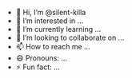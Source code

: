 - 👋 Hi, I’m @silent-killa
- 👀 I’m interested in ...
- 🌱 I’m currently learning ...
- 💞️ I’m looking to collaborate on ...
- 📫 How to reach me ...
- 😄 Pronouns: ...
- ⚡ Fun fact: ...

<!---
silent-killa/silent-killa is a ✨ special ✨ repository because its `README.md` (this file) appears on your GitHub profile.
You can click the Preview link to take a look at your changes.
--->
